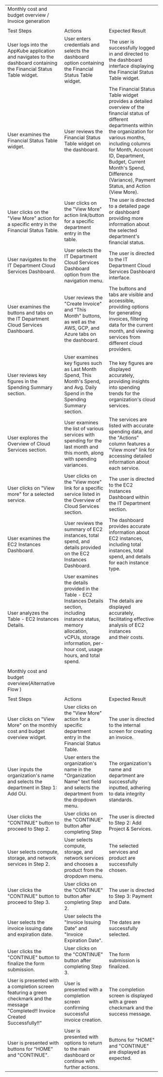 | | | |
|-|-|-|
|Monthly cost and budget overview / Invoice generation| | |
| | | |
|Test Steps|Actions|Expected Result|
|User logs into the AppKube application and navigates to the dashboard containing the Financial Status Table widget.|User enters credentials and selects the dashboard option containing the Financial Status Table widget.|The user is successfully logged in and directed to the dashboard interface displaying the Financial Status Table widget.|
|User examines the Financial Status Table widget.|User reviews the Financial Status Table widget on the dashboard.|The Financial Status Table widget provides a detailed overview of the financial status of different departments within the organization for various months, including columns for Month, Account ID, Department, Budget, Current Month's Spend, Difference (Variance), Payment Status, and Action (View More).|
|User clicks on the "View More" action for a specific entry in the Financial Status Table.|User clicks on the "View More" action link/button for a specific department entry in the table.|The user is directed to a detailed page or dashboard providing more information about the selected department's financial status.|
|User navigates to the IT Department Cloud Services Dashboard.|User selects the IT Department Cloud Services Dashboard option from the navigation menu.|The user is directed to the IT Department Cloud Services Dashboard interface.|
|User examines the buttons and tabs on the IT Department Cloud Services Dashboard.|User reviews the "Create Invoice" and "This Month" buttons, as well as the AWS, GCP, and Azure tabs on the dashboard.|The buttons and tabs are visible and accessible, providing options for generating invoices, filtering data for the current month, and viewing services from different cloud providers.|
|User reviews key figures in the Spending Summary section.|User examines key figures such as Last Month Spend, This Month's Spend, and Avg. Daily Spend in the Spending Summary section.|The key figures are displayed accurately, providing insights into spending trends for the organization's cloud services.|
|User explores the Overview of Cloud Services section.|User examines the list of various services with spending for the last month and this month, along with spending variances.|The services are listed with accurate spending data, and the "Actions" column features a "View more" link for accessing detailed information about each service.|
|User clicks on "View more" for a selected service.|User clicks on the "View more" link for a specific service listed in the Overview of Cloud Services section.|The user is directed to the EC2 Instances Dashboard within the IT Department section.|
|User examines the EC2 Instances Dashboard.|User reviews the summary of EC2 instances, total spend, and details provided on the EC2 Instances Dashboard.|The dashboard provides accurate information about EC2 instances, including total instances, total spend, and details for each instance type.|
|User analyzes the Table - EC2 Instances Details.|User examines the details provided in the Table - EC2 Instances Details section, including instance status, memory allocation, vCPUs, storage information, per-hour cost, usage hours, and total spend.|The details are displayed accurately, facilitating effective analysis of EC2 instances and their costs.|
| | | |
|Monthly cost and budget overview(Alternative Flow )| | |
| | | |
|Test Steps|Actions|Expected Result|
|User clicks on "View More" on the monthly cost and budget overview widget.|User clicks on the "View More" action for a specific department entry in the Financial Status Table.|The user is directed to the internal screen for creating an invoice.|
|User inputs the organization's name and selects the department in Step 1: Add OU.|User enters the organization's name in the "Organization Name" text field and selects the department from the dropdown menu.|The organization's name and department are successfully inputted, adhering to data integrity standards.|
|User clicks the "CONTINUE" button to proceed to Step 2.|User clicks on the "CONTINUE" button after completing Step |The user is directed to Step 2: Add Project & Services.|
|User selects compute, storage, and network services in Step 2.|User selects compute, storage, and network services and chooses a product from the dropdown menu.|The selected services and product are successfully chosen.|
|User clicks the "CONTINUE" button to proceed to Step 3.|User clicks on the "CONTINUE" button after completing Step 2.|The user is directed to Step 3: Payment and Date.|
|User selects the invoice issuing date and expiration date.|User selects the "Invoice Issuing Date" and "Invoice Expiration Date".|The dates are successfully selected.|
|User clicks the "CONTINUE" button to finalize the form submission.|User clicks on the "CONTINUE" button after completing Step 3.|The form submission is finalized.|
|User is presented with a completion screen featuring a green checkmark and the message "Completed!! Invoice Created Successfully!!"|User is presented with a completion screen confirming successful invoice creation.|The completion screen is displayed with a green checkmark and the success message.|
|User is presented with buttons for "HOME" and "CONTINUE".|User is presented with options to return to the main dashboard or continue with further actions.|Buttons for "HOME" and "CONTINUE" are displayed as expected.|
